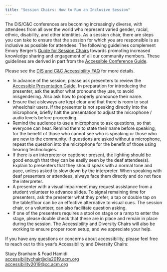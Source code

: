 ```yaml
---
title: "Session Chairs: How to Run an Inclusive Session"
---
```


The DIS/C&C conferences are becoming increasingly diverse, with attendees from all over the world who represent varied gender, racial, ethnic, disability, and other identities. As a session chair, there are steps you can take to ensure that the session for which you are responsible is as inclusive as possible for attendees. The following guidelines complement Emory Berger’s [Guide for Session Chairs](https://emeryblogger.com/2016/06/08/a-guide-for-session-chairs/) towards promoting increased knowledge sharing and engagement of all our community members. These guidelines are derived in part from the [Accessible Conference Guide](http://www.sigaccess.org/welcome-to-sigaccess/resources/accessible-conference-guide-version-1-0/#conference).</br> 

Please see the [DIS and C&C Accessibility FAQ](https://dis2019.com/accessibility-faq/) for more details. </br> 

* In advance of the session, please ask presenters to review the [Accessible Presentation Guide](http://www.sigaccess.org/welcome-to-sigaccess/resources/accessible-presentation-guide/).
In preparation for introducing the presenter, ask the author what pronouns they use, to avoid misgendering. Also ask how to properly pronounce their name.</br> 
* Ensure that aisleways are kept clear and that there is room to seat wheelchair users.
If the presenter is not speaking directly into the microphone, briefly halt the presentation to adjust the microphone / audio levels before proceeding.</br> 
* Remind the audience to use a microphone to ask questions, so that everyone can hear. Remind them to state their name before speaking, for the benefit of those who cannot see who is speaking or those who are new to the community. If questions are asked without a microphone, repeat the question into the microphone for the benefit of those using hearing technologies.
* If there is an interpreter or captioner present, the lighting should be good enough that they can be easily seen by the deaf attendee(s). Explain to presenters that they should speak with a normal tone and pace, unless asked to slow down by the interpreter. When speaking with deaf presenters or attendees, always face them directly and do not face the interpreter.
* A presenter with a visual impairment may request assistance from a student volunteer to advance slides. To signal remaining time for presenters, ask the presenter what they prefer; a tap or double tap on the table/floor can be an effective alternative to visual cues. The session chair, or a volunteer, can also facilitate question asking.
* If one of the presenters requires a stool on stage or a ramp to enter the stage, please double check that these are in place and remain in place during the session. The Accessibility and Diversity Chairs will also be working to ensure proper room setup, and we appreciate your help.</br> 

If you have any questions or concerns about accessibility, please feel free to reach out to this year’s Accessibility and Diversity Chairs:</br> 

Stacy Branham & Foad Hamidi </br> 
[accessibilitychair@dis2019.acm.org](mailto:accessibilitychair@dis2019.acm.org) </br> 
[accessibility2019@cc.acm.org](mailto:accessibility2019@cc.acm.org)</br> 
